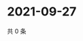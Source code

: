 # 2021-09-27

共 0 条

<!-- BEGIN WEIBO -->
<!-- 最后更新时间 Mon Sep 27 2021 03:09:04 GMT+0800 (China Standard Time) -->

<!-- END WEIBO -->
